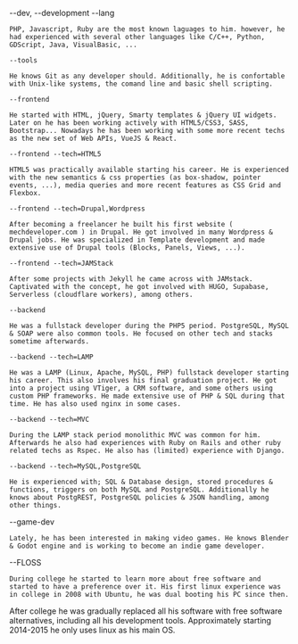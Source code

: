  --dev, --development
    --lang

    PHP, Javascript, Ruby are the most known laguages to him. however, he had experienced with several other languages like C/C++, Python, GDScript, Java, VisualBasic, ...

    --tools

    He knows Git as any developer should. Additionally, he is confortable with Unix-like systems, the comand line and basic shell scripting.

    --frontend

    He started with HTML, jQuery, Smarty templates & jQuery UI widgets. Later on he has been working actively with HTML5/CSS3, SASS, Bootstrap... Nowadays he has been working with some more recent techs as the new set of Web APIs, VueJS & React.

    --frontend --tech=HTML5

    HTML5 was practically available starting his career. He is experienced with the new semantics & css properties (as box-shadow, pointer events, ...), media queries and more recent features as CSS Grid and Flexbox.

    --frontend --tech=Drupal,Wordpress

    After becoming a freelancer he built his first website ( mechdeveloper.com ) in Drupal. He got involved in many Wordpress & Drupal jobs. He was specialized in Template development and made extensive use of Drupal tools (Blocks, Panels, Views, ...).

    --frontend --tech=JAMStack

    After some projects with Jekyll he came across with JAMstack. Captivated with the concept, he got involved with HUGO, Supabase, Serverless (cloudflare workers), among others.

    --backend

    He was a fullstack developer during the PHP5 period. PostgreSQL, MySQL & SOAP were also common tools. He focused on other tech and stacks sometime afterwards.

    --backend --tech=LAMP

    He was a LAMP (Linux, Apache, MySQL, PHP) fullstack developer starting his career. This also involves his final graduation project. He got into a project using VTiger, a CRM software, and some others using custom PHP frameworks. He made extensive use of PHP & SQL during that time. He has also used nginx in some cases.

    --backend --tech=MVC

    During the LAMP stack period monolithic MVC was common for him. Afterwards he also had experiences with Ruby on Rails and other ruby related techs as Rspec. He also has (limited) experience with Django.

    --backend --tech=MySQL,PostgreSQL

    He is experienced with; SQL & Database design, stored procedures & functions, triggers on both MySQL and PostgreSQL. Additionally he knows about PostgREST, PostgreSQL policies & JSON handling, among other things.

--game-dev

    Lately, he has been interested in making video games. He knows Blender & Godot engine and is working to become an indie game developer.

--FLOSS

    During college he started to learn more about free software and started to have a preference over it. His first linux experience was in college in 2008 with Ubuntu, he was dual booting his PC since then.

After college he was gradually replaced all his software with free software alternatives, including all his development tools. Approximately starting 2014-2015 he only uses linux as his main OS. 